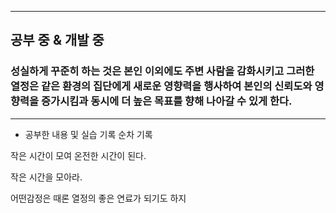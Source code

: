 ----
공부 중 & 개발 중
---

### 성실하게 꾸준히 하는 것은 본인 이외에도 주변 사람을 감화시키고 그러한 열정은 같은 환경의 집단에게 새로운 영향력을 행사하여 본인의 신뢰도와 영향력을 증가시킴과 동시에 더 높은 목표를 향해 나아갈 수 있게 한다.

---

- 공부한 내용 및 실습 기록 순차 기록

작은 시간이 모여 온전한 시간이 된다.

작은 시간을 모아라.

어떤감정은 때론 열정의 좋은 연료가 되기도 하지
